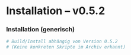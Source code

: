 # Installation – v0.5.2

### Installation (generisch)
```sh
# Build/Install abhängig von Version 0.5.2
# (Keine konkreten Skripte im Archiv erkannt)
```
